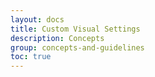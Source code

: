 ```yaml
---
layout: docs
title: Custom Visual Settings
description: Concepts
group: concepts-and-guidelines
toc: true
---
```

